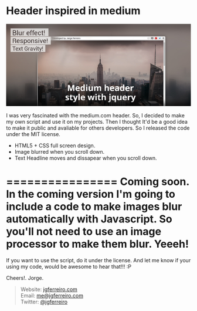 Header inspired in medium
============================

![alt text](/images/medium_header.jpg)

I was very fascinated with the medium.com header. So, I decided to make my own script and use it on my projects. Then I thought It'd be a good idea to make it public and avaliable for others developers. So I released the code under the MIT license.

- HTML5 + CSS full screen design. 
- Image blurred when you scroll down.
- Text Headline moves and dissapear when you scroll down.

================
<b>Coming soon.</b><br />
In the coming version I'm going to include a code to make images blur automatically with Javascript. So you'll not need to use an image processor to make them blur. Yeeeh!
================
If you want to use the script, do it under the license. And let me know if your using my code, would be awesome to hear that!!! :P

Cheers!.
Jorge.

> Website: <a href="http://www.jgferreiro.com">jgferreiro.com</a> <br />
> Email: me@jgferreiro.com<br />
> Twitter: <a href="http://www.twitter.com/jgferreiro">@jgferreiro</a><br />

